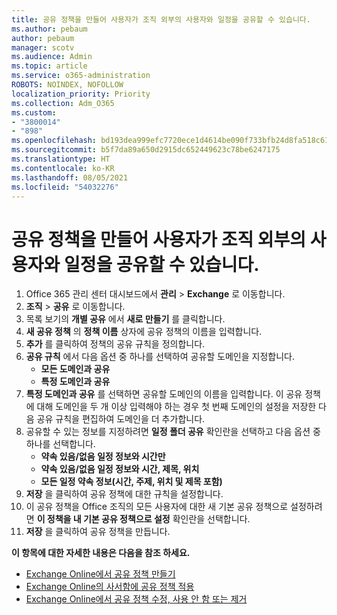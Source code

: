 ```yaml
---
title: 공유 정책을 만들어 사용자가 조직 외부의 사용자와 일정을 공유할 수 있습니다.
ms.author: pebaum
author: pebaum
manager: scotv
ms.audience: Admin
ms.topic: article
ms.service: o365-administration
ROBOTS: NOINDEX, NOFOLLOW
localization_priority: Priority
ms.collection: Adm_O365
ms.custom:
- "3800014"
- "898"
ms.openlocfilehash: bd193dea999efc7720ece1d4614be090f733bfb24d8fa518c61ee23cca0063dc
ms.sourcegitcommit: b5f7da89a650d2915dc652449623c78be6247175
ms.translationtype: HT
ms.contentlocale: ko-KR
ms.lasthandoff: 08/05/2021
ms.locfileid: "54032276"
---
```

# <a name="create-a-sharing-policy-to-allow-your-users-to-share-their-calendar-with-people-outside-your-organization"></a>공유 정책을 만들어 사용자가 조직 외부의 사용자와 일정을 공유할 수 있습니다.

1. Office 365 관리 센터 대시보드에서 **관리** > **Exchange** 로 이동합니다.
2. **조직** > **공유** 로 이동합니다.
3. 목록 보기의 **개별 공유** 에서 **새로 만들기** 를 클릭합니다.
4. **새 공유 정책** 의 **정책 이름** 상자에 공유 정책의 이름을 입력합니다.
5. **추가** 를 클릭하여 정책의 공유 규칙을 정의합니다.
6. **공유 규칙** 에서 다음 옵션 중 하나를 선택하여 공유할 도메인을 지정합니다.
    - **모든 도메인과 공유**
    - **특정 도메인과 공유**
8. **특정 도메인과 공유** 를 선택하면 공유할 도메인의 이름을 입력합니다. 이 공유 정책에 대해 도메인을 두 개 이상 입력해야 하는 경우 첫 번째 도메인의 설정을 저장한 다음 공유 규칙을 편집하여 도메인을 더 추가합니다.
9. 공유할 수 있는 정보를 지정하려면 **일정 폴더 공유** 확인란을 선택하고 다음 옵션 중 하나를 선택합니다.
    - **약속 있음/없음 일정 정보와 시간만**
    - **약속 있음/없음 일정 정보와 시간, 제목, 위치**
    - **모든 일정 약속 정보(시간, 주제, 위치 및 제목 포함)**
11. **저장** 을 클릭하여 공유 정책에 대한 규칙을 설정합니다.
12. 이 공유 정책을 Office 조직의 모든 사용자에 대한 새 기본 공유 정책으로 설정하려면 **이 정책을 내 기본 공유 정책으로 설정** 확인란을 선택합니다.
13. **저장** 을 클릭하여 공유 정책을 만듭니다.  

**이 항목에 대한 자세한 내용은 다음을 참조 하세요.**

- [Exchange Online에서 공유 정책 만들기](https://docs.microsoft.com/exchange/sharing/sharing-policies/create-a-sharing-policy)
- [Exchange Online의 사서함에 공유 정책 적용](https://docs.microsoft.com/exchange/sharing/sharing-policies/apply-a-sharing-policy)
- [Exchange Online에서 공유 정책 수정, 사용 안 함 또는 제거](https://docs.microsoft.com/exchange/sharing/sharing-policies/modify-a-sharing-policy)